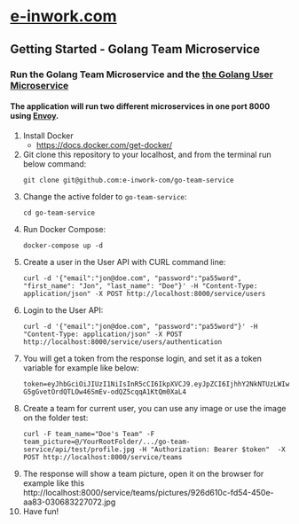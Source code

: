 # [e-inwork.com](https://e-inwork.com)

## Getting Started - Golang Team Microservice
### Run the Golang Team Microservice and the [the Golang User Microservice](https://github.com/e-inwork-com/go-user-service)
#### The application will run two different microservices in one port 8000 using [Envoy](https://www.envoyproxy.io).
1. Install Docker
    - https://docs.docker.com/get-docker/
2. Git clone this repository to your localhost, and from the terminal run below command:
   ```
   git clone git@github.com:e-inwork-com/go-team-service
   ```
3. Change the active folder to `go-team-service`:
   ```
   cd go-team-service
   ```
4. Run Docker Compose:
   ```
   docker-compose up -d
   ```
5. Create a user in the User API with CURL command line:
    ```
    curl -d '{"email":"jon@doe.com", "password":"pa55word", "first_name": "Jon", "last_name": "Doe"}' -H "Content-Type: application/json" -X POST http://localhost:8000/service/users
    ```
6. Login to the User API:
   ```
   curl -d '{"email":"jon@doe.com", "password":"pa55word"}' -H "Content-Type: application/json" -X POST http://localhost:8000/service/users/authentication
   ```
7. You will get a token from the response login, and set it as a token variable for example like below:
   ```
   token=eyJhbGciOiJIUzI1NiIsInR5cCI6IkpXVCJ9.eyJpZCI6IjhhY2NkNTUzLWIwZTgtNDYxNC1iOTY0LTA5MTYyODhkMmExOCIsImV4cCI6MTY3MjUyMTQ1M30.S-G5gGvetOrdQTLOw46SmEv-odQZ5cqqA1KtQm0XaL4
   ```
8. Create a team for current user, you can use any image or use the image on the folder test:
   ```
   curl -F team_name="Doe's Team" -F team_picture=@/YourRootFolder/.../go-team-service/api/test/profile.jpg -H "Authorization: Bearer $token"  -X POST http://localhost:8000/service/teams
   ```
9. The response will show a team picture, open it on the browser for example like this http://localhost:8000/service/teams/pictures/926d610c-fd54-450e-aa83-030683227072.jpg
10. Have fun!